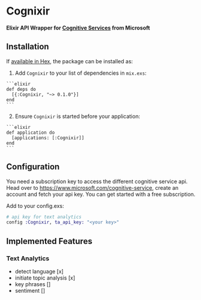 # Cognixir

**Elixir API Wrapper for [Cognitive Services](https://www.microsoft.com/cognitive-services/en-us/apis) from Microsoft**

## Installation

If [available in Hex](https://hex.pm/docs/publish), the package can be installed as:

  1. Add `Cognixir` to your list of dependencies in `mix.exs`:

    ```elixir
    def deps do
      [{:Cognixir, "~> 0.1.0"}]
    end
    ```

  2. Ensure `Cognixir` is started before your application:

    ```elixir
    def application do
      [applications: [:Cognixir]]
    end
    ```

## Configuration

You need a subscription key to access the different cognitive service api. Head over to https://www.microsoft.com/cognitive-service, create an account and fetch your api key. You can get started with a free subscription.

Add to your config.exs:

```elixir
# api key for text analytics
config :Cognixir, ta_api_key: "<your key>"
```

## Implemented Features

### Text Analytics
 * detect language [x]
 * initiate topic analysis [x]
 * key phrases []
 * sentiment []

